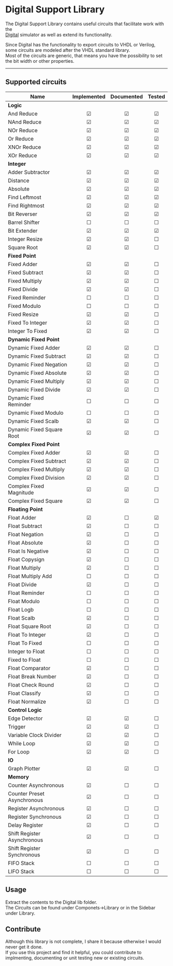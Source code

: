 # Digital Support Library

The Digital Support Library contains useful circuits that facilitate work with the  
[Digital](https://github.com/hneemann/Digital) simulator as well as extend its functionality.

Since Digital has the functionality to export circuits to VHDL or Verilog, some circuits are modeled after the VHDL standard library.  
Most of the circuits are generic, that means you have the possibility to set the bit width or other properties.

---

## Supported circuits

Name                         | Implemented | Documented | Tested   |
-----------------------------|:-----------:|:----------:|:--------:|
**Logic**                    |             |            |          |
And Reduce                   | &#x2611;    | &#x2611;   | &#x2611; |
NAnd Reduce                  | &#x2611;    | &#x2611;   | &#x2611; |
NOr Reduce                   | &#x2611;    | &#x2611;   | &#x2611; |
Or Reduce                    | &#x2611;    | &#x2611;   | &#x2611; |
XNOr Reduce                  | &#x2611;    | &#x2611;   | &#x2611; |
XOr Reduce                   | &#x2611;    | &#x2611;   | &#x2611; |
**Integer**                  |             |            |          |
Adder Subtractor             | &#x2611;    | &#x2611;   | &#x2611; |
Distance                     | &#x2611;    | &#x2611;   | &#x2611; |
Absolute                     | &#x2611;    | &#x2611;   | &#x2611; |
Find Leftmost                | &#x2611;    | &#x2611;   | &#x2611; |
Find Rightmost               | &#x2611;    | &#x2611;   | &#x2611; |
Bit Reverser                 | &#x2611;    | &#x2611;   | &#x2611; |
Barrel Shifter               | &#x2610;    | &#x2610;   | &#x2610; |
Bit Extender                 | &#x2611;    | &#x2611;   | &#x2611; |
Integer Resize               | &#x2611;    | &#x2611;   | &#x2610; |
Square Root                  | &#x2611;    | &#x2611;   | &#x2610; |
**Fixed Point**              |             |            |          |
Fixed Adder                  | &#x2611;    | &#x2611;   | &#x2610; |
Fixed Subtract               | &#x2611;    | &#x2611;   | &#x2610; |
Fixed Multiply               | &#x2611;    | &#x2611;   | &#x2610; |
Fixed Divide                 | &#x2611;    | &#x2611;   | &#x2610; |
Fixed Reminder               | &#x2610;    | &#x2610;   | &#x2610; |
Fixed Modulo                 | &#x2610;    | &#x2610;   | &#x2610; |
Fixed Resize                 | &#x2611;    | &#x2611;   | &#x2610; |
Fixed To Integer             | &#x2611;    | &#x2611;   | &#x2610; |
Integer To Fixed             | &#x2611;    | &#x2611;   | &#x2610; |
**Dynamic Fixed Point**      |             |            |          |
Dynamic Fixed Adder          | &#x2611;    | &#x2611;   | &#x2610; |
Dynamic Fixed Subtract       | &#x2611;    | &#x2611;   | &#x2610; |
Dynamic Fixed Negation       | &#x2611;    | &#x2611;   | &#x2610; |
Dynamic Fixed Absolute       | &#x2611;    | &#x2611;   | &#x2610; |
Dynamic Fixed Multiply       | &#x2611;    | &#x2611;   | &#x2610; |
Dynamic Fixed Divide         | &#x2611;    | &#x2611;   | &#x2610; |
Dynamic Fixed Reminder       | &#x2610;    | &#x2610;   | &#x2610; |
Dynamic Fixed Modulo         | &#x2610;    | &#x2610;   | &#x2610; |
Dynamic Fixed Scalb          | &#x2611;    | &#x2611;   | &#x2610; |
Dynamic Fixed Square Root    | &#x2611;    | &#x2611;   | &#x2610; |
**Complex Fixed Point**      |             |            |          |
Complex Fixed Adder          | &#x2611;    | &#x2611;   | &#x2610; |
Complex Fixed Subtract       | &#x2611;    | &#x2611;   | &#x2610; |
Complex Fixed Multiply       | &#x2611;    | &#x2611;   | &#x2610; |
Complex Fixed Division       | &#x2611;    | &#x2611;   | &#x2610; |
Complex Fixed Magnitude      | &#x2611;    | &#x2611;   | &#x2610; |
Complex Fixed Square         | &#x2611;    | &#x2611;   | &#x2610; |
**Floating Point**           |             |            |          |
Float Adder                  | &#x2611;    | &#x2610;   | &#x2611; |
Float Subtract               | &#x2611;    | &#x2610;   | &#x2610; |
Float Negation               | &#x2611;    | &#x2610;   | &#x2610; |
Float Absolute               | &#x2611;    | &#x2610;   | &#x2610; |
Float Is Negative            | &#x2611;    | &#x2610;   | &#x2610; |
Float Copysign               | &#x2611;    | &#x2610;   | &#x2610; |
Float Multiply               | &#x2611;    | &#x2610;   | &#x2610; |
Float Multiply Add           | &#x2610;    | &#x2610;   | &#x2610; |
Float Divide                 | &#x2611;    | &#x2610;   | &#x2610; |
Float Reminder               | &#x2610;    | &#x2610;   | &#x2610; |
Float Modulo                 | &#x2610;    | &#x2610;   | &#x2610; |
Float Logb                   | &#x2610;    | &#x2610;   | &#x2610; |
Float Scalb                  | &#x2611;    | &#x2610;   | &#x2610; |
Float Square Root            | &#x2611;    | &#x2610;   | &#x2610; |
Float To Integer             | &#x2611;    | &#x2610;   | &#x2610; |
Float To Fixed               | &#x2610;    | &#x2610;   | &#x2610; |
Integer to Float             | &#x2610;    | &#x2610;   | &#x2610; |
Fixed to Float               | &#x2610;    | &#x2610;   | &#x2610; |
Float Comparator             | &#x2611;    | &#x2610;   | &#x2610; |
Float Break Number           | &#x2611;    | &#x2610;   | &#x2610; |
Float Check Round            | &#x2611;    | &#x2610;   | &#x2610; |
Float Classify               | &#x2611;    | &#x2610;   | &#x2610; |
Float Normalize              | &#x2611;    | &#x2610;   | &#x2610; |
**Control Logic**            |             |            |          |
Edge Detector                | &#x2611;    | &#x2611;   | &#x2610; |
Trigger                      | &#x2611;    | &#x2611;   | &#x2610; |
Variable Clock Divider       | &#x2611;    | &#x2611;   | &#x2610; |
While Loop                   | &#x2611;    | &#x2611;   | &#x2610; |
For Loop                     | &#x2611;    | &#x2611;   | &#x2610; |
**IO**                       |             |            |          |
Graph Plotter                | &#x2611;    | &#x2611;   | &#x2610; |
**Memory**                   |             |            |          |
Counter Asynchronous         | &#x2611;    | &#x2610;   | &#x2610; |
Counter Preset Asynchronous  | &#x2611;    | &#x2610;   | &#x2610; |
Register Asynchronous        | &#x2611;    | &#x2610;   | &#x2610; |
Register Synchronous         | &#x2611;    | &#x2610;   | &#x2610; |
Delay Register               | &#x2611;    | &#x2610;   | &#x2610; |
Shift Register Asynchronous  | &#x2611;    | &#x2610;   | &#x2610; |
Shift Register Synchronous   | &#x2611;    | &#x2610;   | &#x2610; |
FIFO Stack                   | &#x2610;    | &#x2610;   | &#x2610; |
LIFO Stack                   | &#x2610;    | &#x2610;   | &#x2610; |

## Usage

Extract the contents to the Digital lib folder.  
The Circuits can be found under Componets->Library or in the Sidebar under Library.

## Contribute

Although this library is not complete, I share it because otherwise I would never get it done.  
If you use this project and find it helpful, you could contribute to implmenting, documenting or unit testing new or existing circuits.
